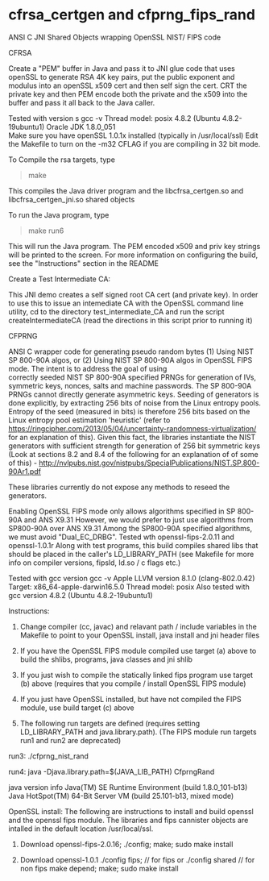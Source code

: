 # cfrsa_certgen and cfprng_fips_rand 
ANSI C JNI Shared Objects wrapping OpenSSL NIST/ FIPS code 

CFRSA

Create a "PEM" buffer in Java and pass it to JNI glue code that
uses openSSL to generate RSA 4K key pairs, put the public exponent
and modulus into an openSSL x509 cert and then self sign the cert.
CRT the private key and then PEM encode both the private
and the x509 into the buffer and pass it all back to the Java caller.


Tested with version s
gcc -v  Thread model: posix 4.8.2 (Ubuntu 4.8.2-19ubuntu1) 
Oracle JDK 1.8.0_051  
Make sure you have openSSL 1.0.1x installed (typically in /usr/local/ssl) 
Edit the Makefile to turn on the -m32 CFLAG if you are compiling in 32 bit
mode. 

To Compile the rsa targets, type
>make

This compiles the Java driver program and the libcfrsa_certgen.so 
and libcfrsa_certgen_jni.so shared objects

To run the Java program, type
> make run6 

This will run the Java program. The PEM encoded x509 and priv key
strings will be printed to the screen. For more information on
configuring the build, see the "Instructions" section in the README

Create a Test Intermediate CA:

This JNI demo creates a self signed root CA cert (and private key).
In order to use this to issue an intemediate CA with the OpenSSL command
line utility, cd to the directory test_intermediate_CA  and run the
script createIntermediateCA (read the directions in this script prior
to running it) 


CFPRNG

ANSI C wrapper code for generating pseudo random
bytes (1)  Using NIST SP 800-90A algos, or (2) 
Using NIST SP 800-90A algos in OpenSSL FIPS mode. 
The intent is to address the goal of using  
correctly seeded NIST SP 800-90A specified PRNGs for generation of IVs, 
symmetric keys, nonces, salts and machine passwords. The SP 800-90A PRNGs
cannot directly generate asymmetric keys. Seeding of generators is 
done explicitly, by extracting 256 bits of noise from the Linux entropy 
pools. Entropy of the seed (measured in bits) is therefore
256 bits based on the Linux entropy pool estimation 'heuristic' (refer to 
https://ringcipher.com/2013/05/04/uncertainty-randomness-virtualization/ 
for an explanation of this). Given this fact, the libraries 
instantiate the NIST generators 
with sufficient strength for generation of 256 bit symmetric keys 
(Look at sections 8.2 and 8.4 of the following for an explanation of 
of some of this) - 
http://nvlpubs.nist.gov/nistpubs/SpecialPublications/NIST.SP.800-90Ar1.pdf

These libraries currently do not expose any methods to reseed the generators. 

Enabling OpenSSL FIPS mode only allows algorithms 
specified in SP 800-90A and ANS X9.31
However, we would prefer to just use algorithms 
from SP800-90A over ANS X9.31
Among the SP800-90A specified algorithms, we 
must avoid "Dual_EC_DRBG". 
Tested wth openssl-fips-2.0.11 and openssl-1.0.1r
Along with test programs, this build compiles shared 
libs that should be placed in the caller's LD_LIBRARY_PATH 
(see Makefile for more info on compiler versions, 
fipsld, ld.so / c flags etc.)

Tested with gcc version 
gcc -v 
Apple LLVM version 8.1.0 (clang-802.0.42)
Target: x86_64-apple-darwin16.5.0
Thread model: posix
Also tested with gcc version 4.8.2 (Ubuntu 4.8.2-19ubuntu1) 



Instructions:

1) Change compiler (cc, javac) and relavant path / include variables in the Makefile 
   to point to your OpenSSL install, java install and jni header files

2) If you have the OpenSSL FIPS module compiled use target (a) above 
   to build the shlibs, programs, java classes and jni shlib

3) If you just wish to compile the statically linked fips program
   use target (b) above (requires that you compile / install OpenSSL FIPS module)

4) If you just have OpenSSL installed, but have not compiled the 
   FIPS module, use build target (c) above
   

5) The following run targets are defined (requires setting LD_LIBRARY_PATH and 
   java.library.path). (The FIPS module run targets run1 and run2 are deprecated) 


run3:
	./cfprng_nist_rand


run4:
	java -Djava.library.path=$(JAVA_LIB_PATH) CfprngRand

java version info 
Java(TM) SE Runtime Environment (build 1.8.0_101-b13)
Java HotSpot(TM) 64-Bit Server VM (build 25.101-b13, mixed mode)

OpenSSL install:
The following are instructions to install and build openssl and the openssl fips module. The libraries and fips cannister objects are intalled in the default location /usr/local/ssl.
1) Download openssl-fips-2.0.16;
 ./config;
 make;
 sudo make install

2) Download openssl-1.0.1
./config fips; // for fips
or
./config shared // for non fips
 make depend;
 make;
 sudo make install
